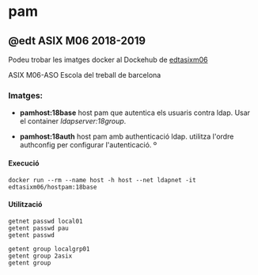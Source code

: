 # pam

## @edt ASIX M06 2018-2019


Podeu trobar les imatges docker al Dockehub de [edtasixm06](https://hub.docker.com/u/edtasixm06/)

ASIX M06-ASO Escola del treball de barcelona

### Imatges:

* **pamhost:18base** host pam que autentica els usuaris contra ldap. Usar el container *ldapserver:18group*.

* **pamhost:18auth** host pam amb authenticació ldap. utilitza l'ordre authconfig per configurar l'autenticació.
º

#### Execució

```
docker run --rm --name host -h host --net ldapnet -it edtasixm06/hostpam:18base 
```

#### Utilització

```
getnet passwd local01
getent passwd pau
getent passwd

getent group localgrp01
getent group 2asix
getent group
```

